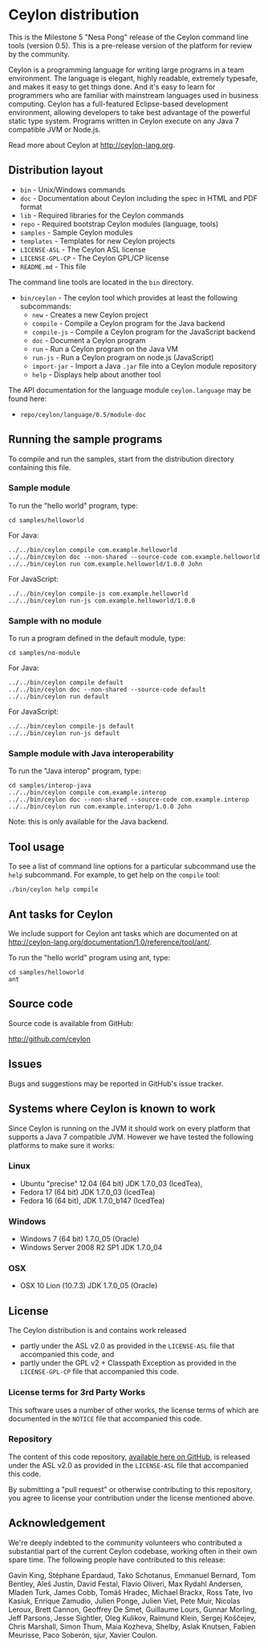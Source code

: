 # Ceylon distribution

This is the Milestone 5 "Nesa Pong" release of the Ceylon command line tools (version 
0.5). This is a pre-release version of the platform for review by the community.

Ceylon is a programming language for writing large programs in a team environment. 
The language is elegant, highly readable, extremely typesafe, and makes it easy to 
get things done. And it's easy to learn for programmers who are familiar with 
mainstream languages used in business computing. Ceylon has a full-featured 
Eclipse-based development environment, allowing developers to take best advantage 
of the powerful static type system. Programs written in Ceylon execute on any 
Java 7 compatible JVM or Node.js.

Read more about Ceylon at <http://ceylon-lang.org>.

## Distribution layout

- `bin`            - Unix/Windows commands
- `doc`            - Documentation about Ceylon including the spec in HTML and PDF format
- `lib`            - Required libraries for the Ceylon commands
- `repo`           - Required bootstrap Ceylon modules (language, tools)
- `samples`        - Sample Ceylon modules
- `templates`      - Templates for new Ceylon projects
- `LICENSE-ASL`    - The Ceylon ASL license
- `LICENSE-GPL-CP` - The Ceylon GPL/CP license
- `README.md`      - This file

The command line tools are located in the `bin` directory.

- `bin/ceylon`     - The ceylon tool which provides at least the following subcommands:
    * `new`        - Creates a new Ceylon project
    * `compile`    - Compile a Ceylon program for the Java backend
    * `compile-js` - Compile a Ceylon program for the JavaScript backend
    * `doc`        - Document a Ceylon program
    * `run`        - Run a Ceylon program on the Java VM
    * `run-js`     - Run a Ceylon program on node.js (JavaScript)
    * `import-jar` - Import a Java `.jar` file into a Ceylon module repository
    * `help`       - Displays help about another tool


The API documentation for the language module `ceylon.language` may be found here:

- `repo/ceylon/language/0.5/module-doc`

## Running the sample programs

To compile and run the samples, start from the distribution directory containing
this file.

### Sample module

To run the "hello world" program, type:

    cd samples/helloworld

For Java:

    ../../bin/ceylon compile com.example.helloworld
    ../../bin/ceylon doc --non-shared --source-code com.example.helloworld
    ../../bin/ceylon run com.example.helloworld/1.0.0 John

For JavaScript:

    ../../bin/ceylon compile-js com.example.helloworld
    ../../bin/ceylon run-js com.example.helloworld/1.0.0

### Sample with no module

To run a program defined in the default module, type:

    cd samples/no-module

For Java:

    ../../bin/ceylon compile default
    ../../bin/ceylon doc --non-shared --source-code default
    ../../bin/ceylon run default

For JavaScript:

    ../../bin/ceylon compile-js default
    ../../bin/ceylon run-js default

### Sample module with Java interoperability

To run the "Java interop" program, type:

    cd samples/interop-java
    ../../bin/ceylon compile com.example.interop
    ../../bin/ceylon doc --non-shared --source-code com.example.interop
    ../../bin/ceylon run com.example.interop/1.0.0 John

Note: this is only available for the Java backend.

## Tool usage

To see a list of command line options for a particular subcommand use the 
`help` subcommand. For example, to get help on the `compile` tool:

    ./bin/ceylon help compile

## Ant tasks for Ceylon

We include support for Ceylon ant tasks which are documented on
at <http://ceylon-lang.org/documentation/1.0/reference/tool/ant/>.

To run the "hello world" program using ant, type:

    cd samples/helloworld
    ant

## Source code

Source code is available from GitHub:

<http://github.com/ceylon>

## Issues

Bugs and suggestions may be reported in GitHub's issue tracker.

## Systems where Ceylon is known to work

Since Ceylon is running on the JVM it should work on every platform that 
supports a Java 7 compatible JVM. However we have tested the following 
platforms to make sure it works:

### Linux

- Ubuntu "precise" 12.04 (64 bit) JDK 1.7.0_03 (IcedTea), 
- Fedora 17 (64 bit) JDK 1.7.0_03 (IcedTea)
- Fedora 16 (64 bit), JDK 1.7.0_b147 (IcedTea)

### Windows

- Windows 7 (64 bit) 1.7.0_05 (Oracle)
- Windows Server 2008 R2 SP1 JDK 1.7.0_04

### OSX

- OSX 10 Lion (10.7.3) JDK 1.7.0_05 (Oracle)

## License

The Ceylon distribution is and contains work released

- partly under the ASL v2.0 as provided in the `LICENSE-ASL` file that accompanied 
  this code, and
- partly under the GPL v2 + Classpath Exception as provided in the `LICENSE-GPL-CP`
  file that accompanied this code.

### License terms for 3rd Party Works

This software uses a number of other works, the license terms of which are 
documented in the `NOTICE` file that accompanied this code.

### Repository

The content of this code repository, [available here on GitHub][ceylon-dist], 
is released under the ASL v2.0 as provided in the `LICENSE-ASL` file that accompanied 
this code.

[ceylon-dist]: https://github.com/ceylon/ceylon-dist

By submitting a "pull request" or otherwise contributing to this repository, you
agree to license your contribution under the license mentioned above.

## Acknowledgement

We're deeply indebted to the community volunteers who contributed a substantial part
of the current Ceylon codebase, working often in their own spare time. The following 
people have contributed to this release:

Gavin King, Stéphane Épardaud, Tako Schotanus, Emmanuel Bernard, Tom Bentley, Aleš Justin, 
David Festal, Flavio Oliveri, Max Rydahl Andersen, Mladen Turk, James Cobb, Tomáš Hradec, 
Michael Brackx, Ross Tate, Ivo Kasiuk, Enrique Zamudio, Julien Ponge, Julien Viet,
Pete Muir, Nicolas Leroux, Brett Cannon, Geoffrey De Smet, Guillaume Lours, Gunnar Morling,
Jeff Parsons, Jesse Sightler, Oleg Kulikov, Raimund Klein, Sergej Koščejev, Chris Marshall,
Simon Thum, Maia Kozheva, Shelby, Aslak Knutsen, Fabien Meurisse, Paco Soberón, sjur,
Xavier Coulon.
